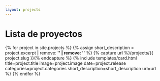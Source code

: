 ```yaml
---
layout: projects
---
```


<h1>Lista de proyectos</h1>

<div class="pack__cards">
{% for project in site.projects %}
  {% assign short_description = project.excerpt | remove: '<strong>' | remove: '</strong>' %}
  {% capture url %}/projects/{{ project.slug }}{% endcapture %}
  {% include templates/card.html
    title=project.title
    image=project.image
    date=project.release
    categories=project.categories
    short_description=short_description
    url=url
  %}
{% endfor %}
</div>
